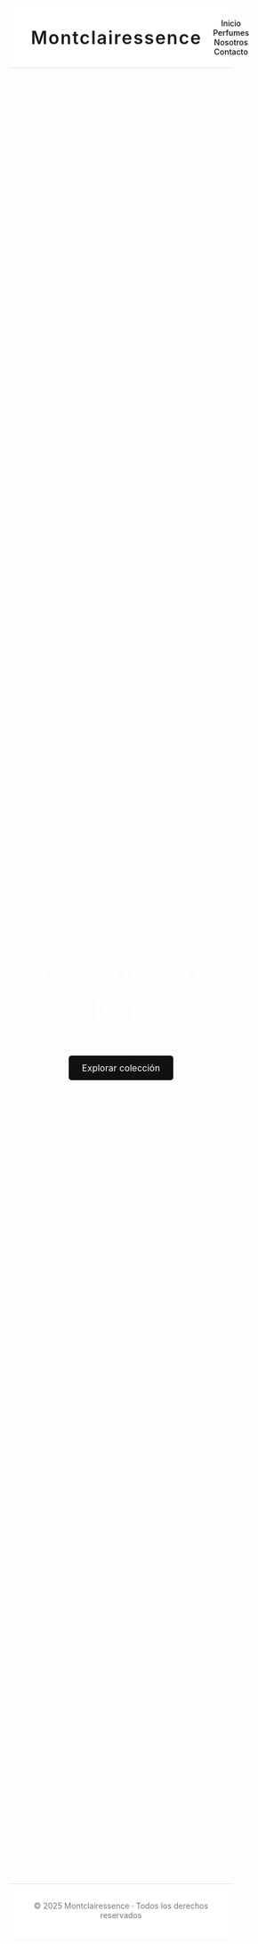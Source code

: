 <!DOCTYPE html>
<html lang="es">
<head>
  <meta charset="UTF-8" />
  <meta name="viewport" content="width=device-width, initial-scale=1.0"/>
  <title>Montclairessence</title>
  <link href="https://fonts.googleapis.com/css2?family=Playfair+Display:wght@600&family=Roboto&display=swap" rel="stylesheet">
  <style>
    * {
      margin: 0;
      padding: 0;
      box-sizing: border-box;
    }

    body {
      font-family: 'Roboto', sans-serif;
      background-color: #f5f5f5;
      color: #111;
    }

    header {
      background-color: white;
      padding: 20px 40px;
      display: flex;
      justify-content: space-between;
      align-items: center;
      border-bottom: 1px solid #ddd;
    }

    .logo {
      font-family: 'Playfair Display', serif;
      font-size: 32px;
      font-weight: 600;
      letter-spacing: 2px;
    }

    nav a {
      text-decoration: none;
      color: #111;
      margin-left: 20px;
      font-weight: 500;
    }

    .hero {
      background-image: url('https://images.unsplash.com/photo-1607083208528-6c5c1b8efc1f');
      background-size: cover;
      background-position: center;
      height: 80vh;
      display: flex;
      align-items: center;
      justify-content: center;
      text-align: center;
      color: white;
      position: relative;
    }

    .hero::after {
      content: '';
      position: absolute;
      top: 0; left: 0; right: 0; bottom: 0;
      background: rgba(0, 0, 0, 0.4);
    }

    .hero-content {
      position: relative;
      z-index: 2;
    }

    .hero h1 {
      font-size: 56px;
      font-family: 'Playfair Display', serif;
      margin-bottom: 10px;
    }

    .hero p {
      font-size: 18px;
      margin-bottom: 20px;
    }

    .btn {
      background-color: #111;
      color: white;
      padding: 12px 24px;
      text-decoration: none;
      border-radius: 5px;
      font-size: 16px;
      transition: background 0.3s;
    }

    .btn:hover {
      background-color: #333;
    }

    footer {
      text-align: center;
      padding: 30px;
      background-color: white;
      font-size: 14px;
      color: #777;
      border-top: 1px solid #ddd;
    }
  </style>
</head>
<body>

  <header>
    <div class="logo">Montclairessence</div>
    <nav>
      <a href="#">Inicio</a>
      <a href="#">Perfumes</a>
      <a href="#">Nosotros</a>
      <a href="#">Contacto</a>
    </nav>
  </header>

  <section class="hero">
    <div class="hero-content">
      <h1>La esencia del lujo</h1>
      <p>Descubre fragancias que definen tu elegancia</p>
      <a href="#perfumes" class="btn">Explorar colección</a>
    </div>
  </section>

  <footer>
    © 2025 Montclairessence · Todos los derechos reservados
  </footer>

</body>
</html>
